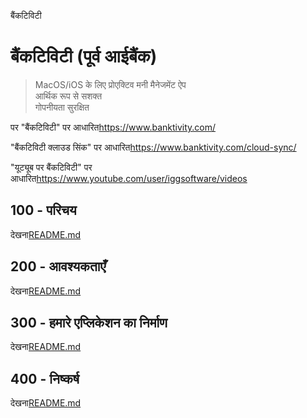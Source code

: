 बैंकटिविटी

# बैंकटिविटी (पूर्व आईबैंक)

> MacOS/iOS के लिए प्रोएक्टिव मनी मैनेजमेंट ऐप<br/>आर्थिक रूप से सशक्त<br/>गोपनीयता सुरक्षित<br/>

पर "बैंकटिविटी" पर आधारित<https://www.banktivity.com/>

"बैंकटिविटी क्लाउड सिंक" पर आधारित<https://www.banktivity.com/cloud-sync/>

"यूट्यूब पर बैंकटिविटी" पर आधारित<https://www.youtube.com/user/iggsoftware/videos>

## 100 - परिचय

देखना[README.md](./100/README.md)

## 200 - आवश्यकताएँ

देखना[README.md](./200/README.md)

## 300 - हमारे एप्लिकेशन का निर्माण

देखना[README.md](./300/README.md)

## 400 - निष्कर्ष

देखना[README.md](./400/README.md)
